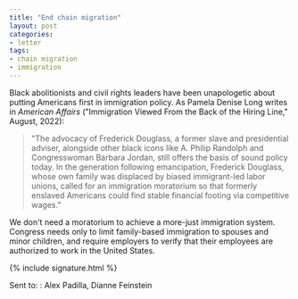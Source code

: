 ```yaml
---
title: "End chain migration"
layout: post
categories:
- letter
tags:
- chain migration
- immigration
---
```


Black abolitionists and civil rights leaders have been unapologetic about putting Americans first in immigration policy. As Pamela Denise Long writes in *American Affairs* ("Immigration Viewed From the Back of the Hiring Line," August, 2022):

> "The advocacy of Frederick Douglass, a former slave and presidential adviser, alongside other black icons like A. Philip Randolph and Congresswoman Barbara Jordan, still offers the basis of sound policy today. In the generation following emancipation, Frederick Douglass, whose own family was displaced by biased immigrant-led labor unions, called for an immigration moratorium so that formerly enslaved Americans could find stable financial footing via competitive wages."

We don't need a moratorium to achieve a more-just immigration system. Congress needs only to limit family-based immigration to spouses and minor children, and require employers to verify that their employees are authorized to work in the United States.

{% include signature.html %}

Sent to:
: Alex Padilla, Dianne Feinstein
